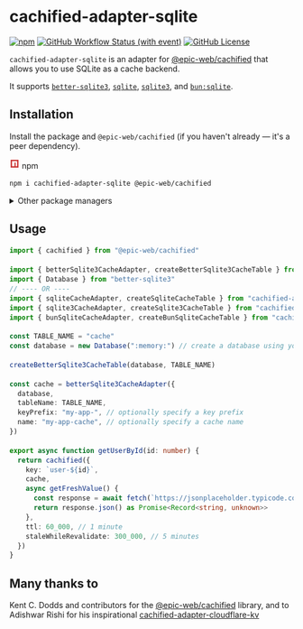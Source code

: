 # cachified-adapter-sqlite

[![npm](https://img.shields.io/npm/v/cachified-adapter-sqlite)](https://npmjs.com/package/cachified-adapter-sqlite)
[![GitHub Workflow Status (with event)](https://img.shields.io/github/actions/workflow/status/MonsterDeveloper/cachified-adapter-sqlite/publish.yml)](https://github.com/MonsterDeveloper/cachified-adapter-sqlite/actions/workflows/publish.yml)
[![GitHub License](https://img.shields.io/github/license/MonsterDeveloper/cachified-adapter-sqlite)](https://github.com/MonsterDeveloper/cachified-adapter-sqlite/blob/main/LICENSE)

`cachified-adapter-sqlite` is an adapter for [@epic-web/cachified](https://github.com/epic-web/cachified) that allows you to use SQLite as a cache backend.

It supports [`better-sqlite3`](https://github.com/WiseLibs/better-sqlite3), [`sqlite`](https://github.com/kriasoft/node-sqlite), [`sqlite3`](https://github.com/TryGhost/node-sqlite3), and [`bun:sqlite`](https://bun.sh/docs/api/sqlite).


## Installation

Install the package and `@epic-web/cachified` (if you haven't already — it's a peer dependency).

<img height="18" src="https://raw.githubusercontent.com/PKief/vscode-material-icon-theme/main/icons/npm.svg"> npm

```bash
npm i cachified-adapter-sqlite @epic-web/cachified
```
<details>
  <summary>Other package managers</summary>

  <img height="18" src="https://raw.githubusercontent.com/PKief/vscode-material-icon-theme/main/icons/pnpm.svg"> pnpm

  ```bash
  pnpm add cachified-adapter-sqlite @epic-web/cachified
  ```

  <img height="18" src="https://raw.githubusercontent.com/PKief/vscode-material-icon-theme/main/icons/yarn.svg"> Yarn

  ```bash
  yarn add cachified-adapter-sqlite @epic-web/cachified
  ```

  <img height="18" src="https://raw.githubusercontent.com/PKief/vscode-material-icon-theme/main/icons/bun.svg"> bun

  ```bash
  bun add cachified-adapter-sqlite @epic-web/cachified
  ```
</details>

## Usage

```ts
import { cachified } from "@epic-web/cachified"

import { betterSqlite3CacheAdapter, createBetterSqlite3CacheTable } from "cachified-adapter-sqlite/better-sqlite3" // better-sqlite3
import { Database } from "better-sqlite3"
// ---- OR ----
import { sqliteCacheAdapter, createSqliteCacheTable } from "cachified-adapter-sqlite/sqlite" // sqlite
import { sqlite3CacheAdapter, createSqlite3CacheTable } from "cachified-adapter-sqlite/sqlite3" // sqlite3
import { bunSqliteCacheAdapter, createBunSqliteCacheTable } from "cachified-adapter-sqlite/bun" // bun:sqlite

const TABLE_NAME = "cache"
const database = new Database(":memory:") // create a database using your library of choice

createBetterSqlite3CacheTable(database, TABLE_NAME)

const cache = betterSqlite3CacheAdapter({
  database,
  tableName: TABLE_NAME,
  keyPrefix: "my-app-", // optionally specify a key prefix
  name: "my-app-cache", // optionally specify a cache name
})

export async function getUserById(id: number) {
  return cachified({
    key: `user-${id}`,
    cache,
    async getFreshValue() {
      const response = await fetch(`https://jsonplaceholder.typicode.com/users/${id}`)
      return response.json() as Promise<Record<string, unknown>>
    },
    ttl: 60_000, // 1 minute
    staleWhileRevalidate: 300_000, // 5 minutes
  })
}
```

## Many thanks to

Kent C. Dodds and contributors for the [@epic-web/cachified](https://github.com/epic-web/cachified) library, and to Adishwar Rishi for his inspirational [cachified-adapter-cloudflare-kv](https://github.com/AdiRishi/cachified-adapter-cloudflare-kv)